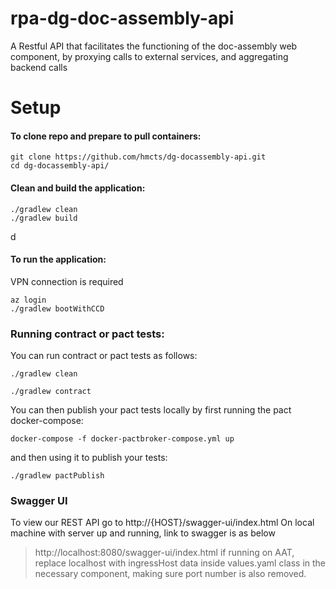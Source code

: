 # rpa-dg-doc-assembly-api
 A Restful API that facilitates the functioning of the doc-assembly web component, by proxying calls to external services, and aggregating backend calls

# Setup

#### To clone repo and prepare to pull containers:
```
git clone https://github.com/hmcts/dg-docassembly-api.git
cd dg-docassembly-api/
```

#### Clean and build the application:
```
./gradlew clean
./gradlew build
```
d
#### To run the application:

VPN connection is required

```
az login
./gradlew bootWithCCD
```



### Running contract or pact tests:

You can run contract or pact tests as follows:
```
./gradlew clean
```

```
./gradlew contract
```

You can then publish your pact tests locally by first running the pact docker-compose:

```
docker-compose -f docker-pactbroker-compose.yml up
```

and then using it to publish your tests:

```
./gradlew pactPublish
```

### Swagger UI
To view our REST API go to http://{HOST}/swagger-ui/index.html
On local machine with server up and running, link to swagger is as below
> http://localhost:8080/swagger-ui/index.html
> if running on AAT, replace localhost with ingressHost data inside values.yaml class in the necessary component, making sure port number is also removed.
